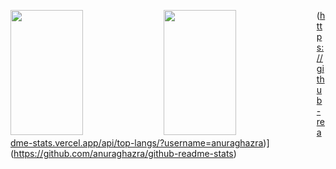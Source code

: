 <p>
  <img 
       width="48%" 
       min-width="420px" 
       height="200px" 
       align="left" 
       src="https://github-readme-stats.vercel.app/api?username=AllanDonato7&show_icons=true&theme=radical&&show_icons=true&hide_border=true "/>     
</p>

<p>
  <img 
       width="48%" 
       min-width="420px" 
       height="200px" 
       align="left" 
       src="(https://github-readme-stats.vercel.app/api/top-langs/?username=AllanDonato7)"/>     
</p>





(https://github-readme-stats.vercel.app/api/top-langs/?username=anuraghazra)](https://github.com/anuraghazra/github-readme-stats)
